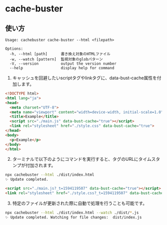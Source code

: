 # cache-buster

## 使い方

```
Usage: cachebuster cache-buster --html <filepath>

Options:
  -h, --html [path]      書き換え対象のHTMLファイル
  -w, --watch [pattern]  監視対象のglobパターン
  -V, --version          output the version number
  --help                 display help for command
```

1. キャッシュを回避したいscriptタグやlinkタグに、data-bust-cache属性を付加します。

```html
<!DOCTYPE html>
<html lang="ja">
<head>
  <meta charset="UTF-8">
  <meta name="viewport" content="width=device-width, initial-scale=1.0">
  <title>Example</title>
  <script src="./main.js" data-bust-cache="true"></script>
  <link rel="stylesheet" href="./style.css" data-bust-cache="true">
</head>
<body>
  <p>Example</p>
</body>
</html>
```

2. ターミナルで以下のようにコマンドを実行すると、タグのURLにタイムスタンプが付加されます。

```sh
npx cachebuster --html ./dist/index.html
✨ Update completed.
```

```html
<script src="./main.js?_t=1594119507" data-bust-cache="true"></script>
<link rel="stylesheet" href="./style.css?_t=1594119507" data-bust-cache="true">
```

3. 特定のファイルが更新された際に自動で処理を行うことも可能です。

```sh
npx cachebuster --html ./dist/index.html --watch ./dist/*.js
✨ Update completed. Watching for file changes:  dist/index.js
```
